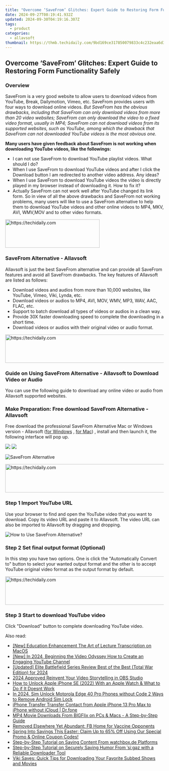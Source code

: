 ```yaml
---
title: "Overcome ‘SaveFrom’ Glitches: Expert Guide to Restoring Form Functionality Safely"
date: 2024-09-27T08:19:41.932Z
updated: 2024-09-30T04:19:16.307Z
tags:
  - product
categories:
  - allavsoft
thumbnail: https://thmb.techidaily.com/9bd169ce317850079833c4c232eaa6d389f824b0ea7ef26122a9f26ae8562eda.jpg
---
```


## Overcome ‘SaveFrom’ Glitches: Expert Guide to Restoring Form Functionality Safely

### Overview

SaveFrom is a very good website to allow users to download videos from YouTube, Break, Dailymotion, Vimeo, etc. SaveFrom provides users with four ways to download online videos. _But SaveFrom has the obvious drawbacks, including that SaveFrom can only download videos from more than 20 video websites; SaveFrom can only download the video to a fixed video format, usually in MP4; SaveFrom can not download videos from its supported websites, such as YouTube, among which the drawback that SaveFrom can not downloaded YouTube videos is the most obvious one._

**Many users have given feedback about SaveFrom is not working when downloading YouTube videos, like the followings:**

* I can not use SaveFrom to download YouTube playlist videos. What should I do?
* When I use SaveFrom to download YouTube videos and after I click the Download button I am redirected to another video address. Any ideas?
* When I use SaveFrom to download YouTube videos the video is directly played in my browser instead of downloading it. How to fix it?
* Actually SaveFrom can not work well after YouTube changed its link form. So in view of all the above drawbacks and SaveFrom not working problems, many users will like to use a SaveFrom alternative to help them to download YouTube videos and other online videos to MP4, MKV, AVI, WMV,MOV and to other video formats.

<!-- affiliate ads begin -->
<a href="https://wigfever.sjv.io/c/5597632/2005196/22899" target="_top" id="2005196">
  <img src="//a.impactradius-go.com/display-ad/22899-2005196" border="0" alt="https://techidaily.com" width="300" height="90"/>
</a>
<img height="0" width="0" src="https://wigfever.sjv.io/i/5597632/2005196/22899" style="position:absolute;visibility:hidden;" border="0" />
<!-- affiliate ads end -->

### SaveFrom Alternative - Allavsoft

Allavsoft is just the best SaveFrom alternative and can provide all SaveFrom features and avoid all SaveFrom drawbacks. The key features of Allavsoft are listed as follows:

* Download videos and audios from more than 10,000 websites, like YouTube, Vimeo, Viki, Lynda, etc.
* Download videos or audios to MP4, AVI, MOV, WMV, MP3, WAV, AAC, FLAC, etc.
* Support to batch download all types of videos or audios in a clean way.
* Provide 30X faster downloading speed to complete the downloading in a short time.
* Download videos or audios with their original video or audio format.

<!-- affiliate ads begin -->
<a href="https://aligracehair.sjv.io/c/5597632/1902294/19272" target="_top" id="1902294">
  <img src="//a.impactradius-go.com/display-ad/19272-1902294" border="0" alt="https://techidaily.com" width="728" height="90"/>
</a>
<img height="0" width="0" src="https://aligracehair.sjv.io/i/5597632/1902294/19272" style="position:absolute;visibility:hidden;" border="0" />
<!-- affiliate ads end -->

### Guide on Using SaveFrom Alternative - Allavsoft to Download Video or Audio

You can use the following guide to download any online video or audio from Allavsoft supported websites.

### Make Preparation: Free download SaveFrom Alternative - Allavsoft

Free download the professional SaveFrom Alternative Mac or Windows version - Allavsoft ([for Windows](https://tools.techidaily.com/allavsoft/products/) , [for Mac](https://tools.techidaily.com/allavsoft/products/)) , install and then launch it, the following interface will pop up.

[![](https://www.allavsoft.com/how-to/../images/how-to/free-download-win.jpg)](https://tools.techidaily.com/allavsoft/products/) [![](https://www.allavsoft.com/how-to/../images/how-to/free-download-mac.jpg)](https://tools.techidaily.com/allavsoft/products/)

![SaveFrom Alternative](https://www.allavsoft.com/how-to/../images/allavsoft/screen-shot-600.jpg)

<!-- affiliate ads begin -->
<a href="https://appsumo.8odi.net/c/5597632/2094482/7443" target="_top" id="2094482">
  <img src="//a.impactradius-go.com/display-ad/7443-2094482" border="0" alt="https://techidaily.com" width="728" height="90"/>
</a>
<img height="0" width="0" src="https://appsumo.8odi.net/i/5597632/2094482/7443" style="position:absolute;visibility:hidden;" border="0" />
<!-- affiliate ads end -->

### Step 1 Import YouTube URL

Use your browser to find and open the YouTube video that you want to download. Copy its video URL and paste it to Allavsoft. The video URL can also be imported to Allavsoft by dragging and dropping.

![How to Use SaveFrom Alternative?](https://www.allavsoft.com/how-to/../images/how-to/download-rtmp-video/download-rtmp-video.jpg)

### Step 2 Set final output format (Optional)

In this step you have two options. One is click the "Automatically Convert to" button to select your wanted output format and the other is to accept YouTube original video format as the output format by default.

<!-- affiliate ads begin -->
<a href="https://ephamedtechinc.pxf.io/c/5597632/2137206/26400" target="_top" id="2137206">
  <img src="//a.impactradius-go.com/display-ad/26400-2137206" border="0" alt="https://techidaily.com" width="728" height="90"/>
</a>
<img height="0" width="0" src="https://ephamedtechinc.pxf.io/i/5597632/2137206/26400" style="position:absolute;visibility:hidden;" border="0" />
<!-- affiliate ads end -->

### Step 3 Start to download YouTube video

Click "Download" button to complete downloading YouTube video.

<ins class="adsbygoogle"
     style="display:block"
     data-ad-format="autorelaxed"
     data-ad-client="ca-pub-7571918770474297"
     data-ad-slot="1223367746"></ins>

<ins class="adsbygoogle"
     style="display:block"
     data-ad-client="ca-pub-7571918770474297"
     data-ad-slot="8358498916"
     data-ad-format="auto"
     data-full-width-responsive="true"></ins>

<span class="atpl-alsoreadstyle">Also read:</span>
<div><ul>
<li><a href="https://visual-screen-recording.techidaily.com/new-education-enhancement-the-art-of-lecture-transcription-on-macos/"><u>[New] Education Enhancement The Art of Lecture Transcription on MacOS</u></a></li>
<li><a href="https://facebook-video-share.techidaily.com/new-in-2024-beginning-the-video-odyssey-how-to-create-an-engaging-youtube-channel/"><u>[New] In 2024, Beginning the Video Odyssey How to Create an Engaging YouTube Channel</u></a></li>
<li><a href="https://screen-recording.techidaily.com/updated-elite-battlefield-series-review-best-of-the-best-total-war-edition-for-2024/"><u>[Updated] Elite Battlefield Series Review Best of the Best (Total War Edition) for 2024</u></a></li>
<li><a href="https://visual-screen-recording.techidaily.com/2024-approved-reinvent-your-video-storytelling-in-obs-studio/"><u>2024 Approved Reinvent Your Video Storytelling in OBS Studio</u></a></li>
<li><a href="https://ios-unlock.techidaily.com/how-to-unlock-apple-iphone-se-2022-with-an-apple-watch-and-what-to-do-if-it-doesnt-work-by-drfone-ios/"><u>How to Unlock Apple iPhone SE (2022) With an Apple Watch & What to Do if It Doesnt Work</u></a></li>
<li><a href="https://sim-unlock.techidaily.com/in-2024-sim-unlock-motorola-edge-40-pro-phones-without-code-2-ways-to-remove-android-sim-lock-by-drfone-android/"><u>In 2024, Sim Unlock Motorola Edge 40 Pro Phones without Code 2 Ways to Remove Android Sim Lock</u></a></li>
<li><a href="https://iphone-transfer.techidaily.com/iphone-transfer-transfer-contact-from-apple-iphone-13-pro-max-to-iphone-without-icloud-drfone-by-drfone-transfer-from-ios/"><u>iPhone Transfer Transfer Contact from Apple iPhone 13 Pro Max to iPhone without iCloud | Dr.fone</u></a></li>
<li><a href="https://fox-shield.techidaily.com/mp4-movie-downloads-from-bigflix-on-pcs-and-macs-a-step-by-step-guide/"><u>MP4 Movie Downloads From BIGFlix on PCs & Macs - A Step-by-Step Guide</u></a></li>
<li><a href="https://facebook.techidaily.com/removed-elsewhere-yet-abundant-fb-home-for-vaccine-opponents/"><u>Removed Elsewhere Yet Abundant: FB Home for Vaccine Opponents</u></a></li>
<li><a href="https://vp-tips.techidaily.com/spring-into-savings-this-easter-claim-up-to-65-off-using-our-special-promo-and-online-coupon-codes/"><u>Spring Into Savings This Easter: Claim Up to 65% Off Using Our Special Promo & Online Coupon Codes!</u></a></li>
<li><a href="https://fox-shield.techidaily.com/step-by-step-tutorial-on-saving-content-from-watchboxde-platforms/"><u>Step-by-Step Tutorial on Saving Content From watchbox.de Platforms</u></a></li>
<li><a href="https://fox-shield.techidaily.com/step-by-step-tutorial-on-securely-saving-humor-from-siez-with-a-reliable-downloader-tool/"><u>Step-by-Step Tutorial on Securely Saving Humor From ˈsiːɡəz with a Reliable Downloader Tool</u></a></li>
<li><a href="https://fox-shield.techidaily.com/viki-saves-quick-tips-for-downloading-your-favorite-subbed-shows-and-movies/"><u>Viki Saves: Quick Tips for Downloading Your Favorite Subbed Shows and Movies</u></a></li>
</ul></div>

